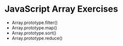 <html>
<h1>JavaScript Array Exercises</h1>
<ul>
<li>Array.prototype.filter()</li>
<li>Array.prototype.map()</li>
<li>Array.prototype.sort()</li>
<li>Array.prototype.reduce()</li>
</ul>
</html>